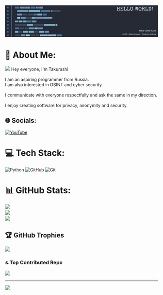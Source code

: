 [![GitHub ReadMe Header](https://github.com/MarieLynneBlock/MarieLynneBlock/blob/master/header/banner_code.gif)](https://github.com/MarieLynneBlock/animated-banner_github)

# 💫 About Me:
<img src="https://media.giphy.com/media/hvRJCLFzcasrR4ia7z/giphy.gif" width="30px"> Hey everyone, I'm Takurashi<br><br>I am an aspiring programmer from Russia.<br>I am also interested in OSINT and cyber security.<br><br>I communicate with everyone respectfully and ask the same in my direction.<br><br>I enjoy creating software for privacy, anonymity and security.


## 🌐 Socials:
[![YouTube](https://img.shields.io/badge/YouTube-%23FF0000.svg?logo=YouTube&logoColor=white)](https://youtube.com/@takurashi) 

# 💻 Tech Stack:
![Python](https://img.shields.io/badge/python-3670A0?style=for-the-badge&logo=python&logoColor=ffdd54) ![GitHub](https://img.shields.io/badge/github-%23121011.svg?style=for-the-badge&logo=github&logoColor=white) ![Git](https://img.shields.io/badge/git-%23F05033.svg?style=for-the-badge&logo=git&logoColor=white)
# 📊 GitHub Stats:
![](https://github-readme-stats.vercel.app/api?username=takurashi&theme=shadow_blue&hide_border=false&include_all_commits=false&count_private=false)<br/>
![](https://nirzak-streak-stats.vercel.app/?user=takurashi&theme=shadow_blue&hide_border=false)<br/>
![](https://github-readme-stats.vercel.app/api/top-langs/?username=takurashi&theme=shadow_blue&hide_border=false&include_all_commits=false&count_private=false&layout=compact)

## 🏆 GitHub Trophies
![](https://github-profile-trophy.vercel.app/?username=takurashi&theme=radical&no-frame=false&no-bg=false&margin-w=4)

### 🔝 Top Contributed Repo
![](https://github-contributor-stats.vercel.app/api?username=takurashi&limit=5&theme=shadow_blue&combine_all_yearly_contributions=true)

---
[![](https://visitcount.itsvg.in/api?id=takurashi&icon=0&color=0)](https://visitcount.itsvg.in)

<!-- Proudly created with GPRM ( https://gprm.itsvg.in ) -->
